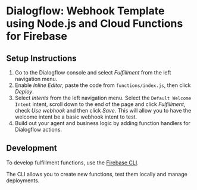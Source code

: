 # Dialogflow: Webhook Template using Node.js and Cloud Functions for Firebase

## Setup Instructions

1. Go to the Dialogflow console and select *Fulfillment* from the left navigation menu.
3. Enable *Inline Editor*, paste the code from `functions/index.js`, then click *Deploy*.
4. Select *Intents* from the left navigation menu. Select the `Default Welcome Intent` intent, scroll down to the end of the page and click *Fulfillment*, check *Use webhook* and then click *Save*. This will allow you to have the welcome intent be a basic webhook intent to test.
5. Build out your agent and business logic by adding function handlers for Dialogflow actions.

## Development

To develop fulfillment functions, use the [Firebase CLI](https://firebase.google.com/docs/cli).

The CLI allows you to create new functions, test them locally and manage deployments.

